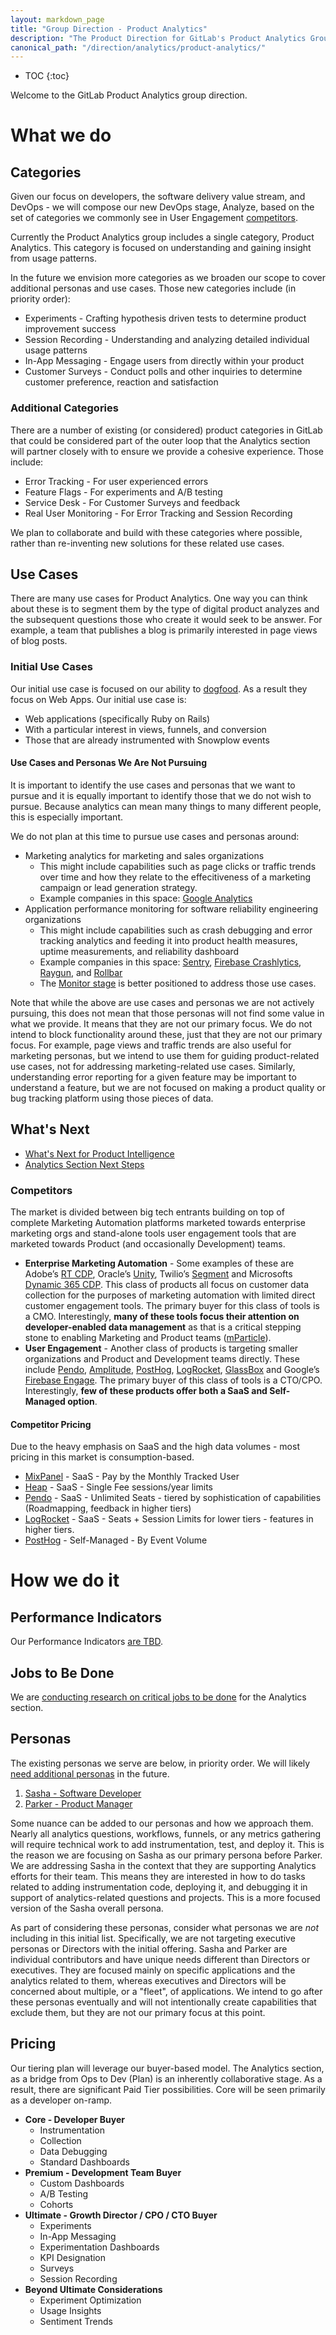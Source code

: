 ```yaml
---
layout: markdown_page
title: "Group Direction - Product Analytics"
description: "The Product Direction for GitLab's Product Analytics Group."
canonical_path: "/direction/analytics/product-analytics/"
---
```


- TOC
{:toc}

Welcome to the GitLab Product Analytics group direction. 

# What we do

## Categories
Given our focus on developers, the software delivery value stream, and DevOps - we will compose our new DevOps stage, Analyze, based on the set of categories we commonly see in User Engagement [competitors](#competitors).

Currently the Product Analytics group includes a single category, Product Analytics. This category is focused on understanding and gaining insight from usage patterns.

In the future we envision more categories as we broaden our scope to cover additional personas and use cases. Those new categories include (in priority order):
- Experiments - Crafting hypothesis driven tests to determine product improvement success
- Session Recording - Understanding and analyzing detailed individual usage patterns
- In-App Messaging - Engage users from directly within your product
- Customer Surveys - Conduct polls and other inquiries to determine customer preference, reaction and satisfaction

### Additional Categories
There are a number of existing (or considered) product categories in GitLab that could be considered part of the outer loop that the Analytics section will partner closely with to ensure we provide a cohesive experience. Those include:
- Error Tracking - For user experienced errors
- Feature Flags - For experiments and A/B testing
- Service Desk - For Customer Surveys and feedback
- Real User Monitoring - For Error Tracking and Session Recording

We plan to collaborate and build with these categories where possible, rather than re-inventing new solutions for these related use cases.

## Use Cases
There are many use cases for Product Analytics. One way you can think about these is to segment them by the type of digital product analyzes and the subsequent questions those who create it would seek to be answer. For example, a team that publishes a blog is primarily interested in page views of blog posts.

### Initial Use Cases
Our initial use case is focused on our ability to [dogfood](/handbook/values/#dogfooding). As a result they focus on Web Apps. Our initial use case is:
- Web applications (specifically Ruby on Rails)
- With a particular interest in views, funnels, and conversion
- Those that are already instrumented with Snowplow events

#### Use Cases and Personas We Are Not Pursuing
It is important to identify the use cases and personas that we want to pursue and it is equally important to identify those that we do not wish to pursue. Because analytics can mean many things to many different people, this is especially important.

We do not plan at this time to pursue use cases and personas around:

* Marketing analytics for marketing and sales organizations
    * This might include capabilities such as page clicks or traffic trends over time and how they relate to the effecitiveness of a marketing campaign or lead generation strategy.
    * Example companies in this space: [Google Analytics](https://analytics.google.com/analytics/web)
* Application performance monitoring for software reliability engineering organizations
    * This might include capabilities such as crash debugging and error tracking analytics and feeding it into product health measures, uptime measurements, and reliability dashboard
    * Example companies in this space: [Sentry](https://sentry.io/welcome/), [Firebase Crashlytics](https://firebase.google.com/products/crashlytics), [Raygun](https://raygun.com/), and [Rollbar](https://rollbar.com/)
    * The [Monitor stage](/direction/monitor/) is better positioned to address those use cases.

Note that while the above are use cases and personas we are not actively pursuing, this does not mean that those personas will not find some value in what we provide. It means that they are not our primary focus. We do not intend to block functionality around these, just that they are not our primary focus. For example, page views and traffic trends are also useful for marketing personas, but we intend to use them for guiding product-related use cases, not for addressing marketing-related use cases. Similarly, understanding error reporting for a given feature may be important to understand a feature, but we are not focused on making a product quality or bug tracking platform using those pieces of data.

## What's Next
- [What's Next for Product Intelligence](/direction/product-intelligence/#our-roadmap-as-of-2022-03-24)
- [Analytics Section Next Steps](https://gitlab.com/gitlab-com/Product/-/issues/3785)

### Competitors
The market is divided between big tech entrants building on top of complete Marketing Automation platforms marketed towards enterprise marketing orgs and stand-alone tools user engagement tools that are marketed towards Product (and occasionally Development) teams.

* **Enterprise Marketing Automation** - Some examples of these are Adobe’s [RT CDP](https://business.adobe.com/products/real-time-customer-data-platform/RTCDP.html), Oracle’s [Unity](https://www.oracle.com/cx/customer-data-platform/), Twilio’s [Segment](https://segment.com/) and Microsofts [Dynamic 365 CDP](https://dynamics.microsoft.com/en-us/customer-data-platform/). This class of products all focus on customer data collection for the purposes of marketing automation with limited direct customer engagement tools. The primary buyer for this class of tools is a CMO. Interestingly, **many of these tools focus their attention on developer-enabled data management** as that is a critical stepping stone to enabling Marketing and Product teams ([mParticle](https://www.mparticle.com/?)). 
* **User Engagement** - Another class of products is targeting smaller organizations and Product and Development teams directly. These include [Pendo](https://www.pendo.io/), [Amplitude](https://amplitude.com/), [PostHog](https://posthog.com/), [LogRocket](https://logrocket.com/), [GlassBox](https://www.glassbox.com/?utm_source=ppc&utm_medium=google&utm_campaign=brand&lsd=OA-PPC-Adwords&gclid=CjwKCAiA9aKQBhBREiwAyGP5lSLyGJZUQIIli9pacrvj18QYa4SXm2XPSZnI9twyNEjD-WulIgN1qBoC1a4QAvD_BwE) and Google’s [Firebase Engage](https://firebase.google.com/products-engage). The primary buyer of this class of tools is a CTO/CPO. Interestingly, **few of these products offer both a SaaS and Self-Managed option**.

#### Competitor Pricing
Due to the heavy emphasis on SaaS and the high data volumes - most pricing in this market is consumption-based. 
- [MixPanel](https://mixpanel.com/pricing/) - SaaS - Pay by the Monthly Tracked User
- [Heap](https://heap.io/pricing) - SaaS - Single Fee sessions/year limits
- [Pendo](https://www.pendo.io/pricing/) - SaaS - Unlimited Seats - tiered by sophistication of capabilities (Roadmapping, feedback in higher tiers)
- [LogRocket](https://logrocket.com/pricing) - SaaS - Seats + Session Limits for lower tiers - features in higher tiers.
- [PostHog](https://posthog.com/pricing) - Self-Managed - By Event Volume

# How we do it

## Performance Indicators
Our Performance Indicators [are TBD](https://gitlab.com/gitlab-com/Product/-/issues/4272). 

## Jobs to Be Done
We are [conducting research on critical jobs to be done](https://gitlab.com/gitlab-com/Product/-/issues/4274) for the Analytics section.

## Personas
The existing personas we serve are below, in priority order. We will likely [need additional personas](https://gitlab.com/gitlab-com/Product/-/issues/4273) in the future.

1. [Sasha - Software Developer](/handbook/product/personas/#sasha-software-developer)
1. [Parker - Product Manager](/handbook/product/personas/#parker-product-manager)

Some nuance can be added to our personas and how we approach them. Nearly all analytics questions, workflows, funnels, or any metrics gathering will require technical work to add instrumentation, test, and deploy it. This is the reason we are focusing on Sasha as our primary persona before Parker. We are addressing Sasha in the context that they are supporting Analytics efforts for their team. This means they are interested in how to do tasks related to adding instrumentation code, deploying it, and debugging it in support of analytics-related questions and projects. This is a more focused version of the Sasha overall persona.

As part of considering these personas, consider what personas we are _not_ including in this initial list. Specifically, we are not targeting executive personas or Directors with the initial offering. Sasha and Parker are individual contributors and have unique needs different than Directors or executives. They are focused mainly on specific applications and the analytics related to them, whereas executives and Directors will be concerned about multiple, or a "fleet", of applications. We intend to go after these personas eventually and will not intentionally create capabilities that exclude them, but they are not our primary focus at this point.

## Pricing
Our tiering plan will leverage our buyer-based model. The Analytics section, as a bridge from Ops to Dev (Plan) is an inherently collaborative stage. As a result, there are significant Paid Tier possibilities. Core will be seen primarily as a developer on-ramp.
- **Core - Developer Buyer**
    - Instrumentation
    - Collection
    - Data Debugging
    - Standard Dashboards
- **Premium - Development Team Buyer**
    - Custom Dashboards
    - A/B Testing
    - Cohorts
- **Ultimate - Growth Director / CPO / CTO Buyer**
    - Experiments
    - In-App Messaging
    - Experimentation Dashboards
    - KPI Designation
    - Surveys
    - Session Recording
- **Beyond Ultimate Considerations**
    - Experiment Optimization
    - Usage Insights
    - Sentiment Trends

